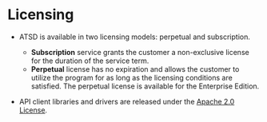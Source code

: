 # Licensing

* ATSD is available in two licensing models: perpetual and subscription.
  * **Subscription** service grants the customer a non-exclusive license for the duration of the service term.
  * **Perpetual** license has no expiration and allows the customer to utilize the program for as long as the licensing conditions are satisfied. The perpetual license is available for the Enterprise Edition.

* API client libraries and drivers are released under the [Apache 2.0 License](https://www.apache.org/licenses/LICENSE-2.0).